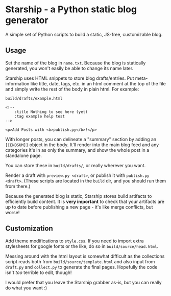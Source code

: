 # Starship - a Python static blog generator

A simple set of Python scripts to build a static,
JS-free, customizable blog.

## Usage

Set the name of the blog in `name.txt`. Because the blog
is statically generated, you won't easily be able to change
its name later.

Starship uses HTML snippets to store blog drafts/entries.
Put meta-information like title, date, tags, etc. in an html
comment at the top of the file and simply write the rest of
the body in plain html. For example:

`build/drafts/example.html`
```
<!--
	:title Nothing to see here (yet)
	:tag example help test
-->

<p>Add Posts with <b>publish.py</b>!</p>
```

With longer posts, you can delineate a "summary" section by
adding an `[[ENDSUM]]` object in the body. It'll render into
the main blog feed and any categories it's in as only the
summary, and show the whole post in a standalone page.

You can store these in `build/drafts/`, or really wherever
you want.

Render a draft with `preview.py <draft>`, or publish it with
`publish.py <draft>`. (These scripts are located in the `build`
dir, and you should run them from there.)

Because the generated blog is static, Starship stores build
artifacts to efficiently build content. It is **very important**
to check that your artifacts are up to date before publishing a
new page - it's like merge conflicts, but worse!

## Customization

Add theme modifications to `style.css`. If you need to
import extra stylesheets for google fonts or the like, do so
in `build/source/head.html`.

Messing around with the html layout is somewhat difficult as
the collections script reads both from `build/source/template.html`
and also input from `draft.py` and `collect.py` to generate the
final pages. Hopefully the code isn't *too* terrible to edit, though!

I would prefer that you leave the Starship grabber as-is, but
you can really do what you want :)
